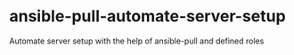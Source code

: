 # ansible-pull-automate-server-setup
 Automate server setup with the help of ansible-pull and defined roles
